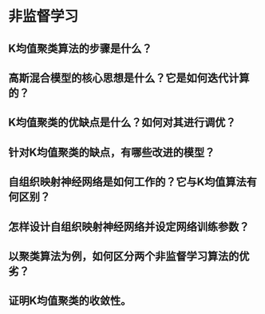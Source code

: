 # 非监督学习

## K均值聚类算法的步骤是什么？

## 高斯混合模型的核心思想是什么？它是如何迭代计算的？

## K均值聚类的优缺点是什么？如何对其进行调优？

## 针对K均值聚类的缺点，有哪些改进的模型？

## 自组织映射神经网络是如何工作的？它与K均值算法有何区别？

## 怎样设计自组织映射神经网络并设定网络训练参数？

## 以聚类算法为例，如何区分两个非监督学习算法的优劣？

## 证明K均值聚类的收敛性。
